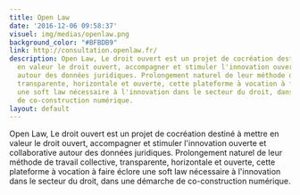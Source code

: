 ```yaml
---
title: Open Law
date: '2016-12-06 09:58:37'
visuel: img/medias/openlaw.png
background_color: "#BFBDB9"
link: http://consultation.openlaw.fr/
description: Open Law, Le droit ouvert est un projet de cocréation destiné à mettre
  en valeur le droit ouvert, accompagner et stimuler l'innovation ouverte et collaborative
  autour des données juridiques. Prolongement naturel de leur méthode de travail collective,
  transparente, horizontale et ouverte, cette plateforme à vocation à faire éclore
  une soft law nécessaire à l'innovation dans le secteur du droit, dans une démarche
  de co-construction numérique.
layout: default
---
```

Open Law, Le droit ouvert est un projet de cocréation destiné à mettre en valeur le droit ouvert, accompagner et stimuler l'innovation ouverte et collaborative autour des données juridiques. Prolongement naturel de leur méthode de travail collective, transparente, horizontale et ouverte, cette plateforme à vocation à faire éclore une soft law nécessaire à l'innovation dans le secteur du droit, dans une démarche de co-construction numérique.